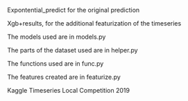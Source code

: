 Expontential_predict for the original prediction

Xgb+results, for the additional featurization of the timeseries


The models used are in models.py

The parts of the dataset used are in helper.py

The functions used are in func.py

The features created are in featurize.py


Kaggle Timeseries Local Competition 2019
